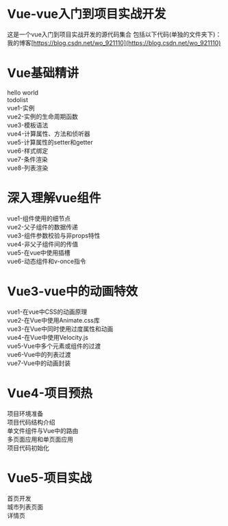 # Vue-vue入门到项目实战开发
这是一个vue入门到项目实战开发的源代码集合
包括以下代码(单独的文件夹下)：
我的博客[https://blog.csdn.net/wo_921110](https://blog.csdn.net/wo_921110)

# Vue基础精讲                                                                                                                           
  hello world                                                                                                                           
  todolist        
  vue1-实例          
  vue2-实例的生命周期函数                                                                                                                 
  vue3-模板语法                                                                                                                           
  vue4-计算属性、方法和侦听器                                                                                                             
  vue5-计算属性的setter和getter                                                                                                           
  vue6-样式绑定                                                                                                                           
  vue7-条件渲染                                                                                                                           
  vue8-列表渲染                                                                                                                           
  
# 深入理解vue组件
  vue1-组件使用的细节点                                                                                                                   
  vue2-父子组件的数据传递                                                                                                                 
  vue3-组件参数校验与非props特性                                                                                                           
  vue4-非父子组件间的传值                                                                                                                 
  vue5-在vue中使用插槽                                                                                                                   
  vue6-动态组件和v-once指令                                                                                                               
  
# Vue3-vue中的动画特效
  vue1-在vue中CSS的动画原理                                                                                                               
  vue2-在Vue中使用Animate.css库                                                                                                           
  vue3-在Vue中同时使用过度属性和动画                                                                                                       
  vue4-在Vue中使用Velocity.js                                                                                                             
  vue5-Vue中多个元素或组件的过渡                                                                                                           
  vue6-Vue中的列表过渡                                                                                                                   
  vue7-Vue中的动画封装
  
# Vue4-项目预热 
  项目环境准备                                                                                                                           
  项目代码结构介绍                                                                                                                       
  单文件组件与Vue中的路由                                                                                                                 
  多页面应用和单页面应用                                                                                                                   
  项目代码初始化                                            
  
# Vue5-项目实战
  首页开发                                                                                                                               
  城市列表页面  
  详情页
